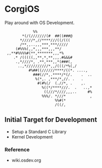 # CorgiOS
Play around with OS Development.

```
             %%                        
        *(/(///////(#  ##((###@         
       */////*,//****///((/(((          
       /**,,..,,,***,***/////           
     (#%%%(,,*,,,***,,,**/              
 ,,**#%%%%#(**,*******,,,*%             
    .* /(((((,,**,*,**,,,.#&&&#         
     .,*////*, .**,***,,*(###(,         
      ..,*//////////*,,/(((/*%(,/       
           #%##((//////****/((*. ....,  
             ###(//*,.****/*(/.    .  ..
              %(*,. ,***/*,//. .   .    
               #(#%(/  (.//*, .    ,.   
                 %((*/****///.  .   ..,*
                  ((///*////,,,..     #%
                 %%%/. *///*           ,
                       %%#(*            
                       /((/,            
```




## Initial Target for Development
- Setup a Standard C Library
- Kernel Development

### Reference
- wiki.osdev.org
